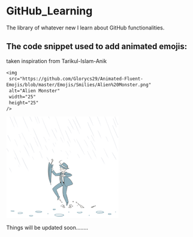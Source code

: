 
# GitHub_Learning
The library of whatever new I learn about GitHub functionalities.

## The code snippet used to add animated emojis:
 taken inspiration from Tarikul-Islam-Anik
 ```
<img
  src="https://github.com/Glorycs29/Animated-Fluent-Emojis/blob/master/Emojis/Smilies/Alien%20Monster.png"
  alt="Alien Monster"
  width="25"
  height="25"
/>
```

[![RainDance](https://github.com/Glorycs29/My_Learnings/blob/main/rain_dance.gif)]()

Things will be updated soon........
